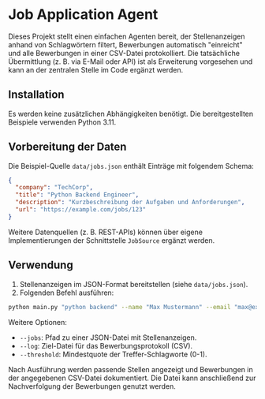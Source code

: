 # Job Application Agent

Dieses Projekt stellt einen einfachen Agenten bereit, der Stellenanzeigen anhand von Schlagwörtern filtert, Bewerbungen automatisch "einreicht" und alle Bewerbungen in einer CSV-Datei protokolliert. Die tatsächliche Übermittlung (z. B. via E-Mail oder API) ist als Erweiterung vorgesehen und kann an der zentralen Stelle im Code ergänzt werden.

## Installation

Es werden keine zusätzlichen Abhängigkeiten benötigt. Die bereitgestellten Beispiele verwenden Python 3.11.

## Vorbereitung der Daten

Die Beispiel-Quelle `data/jobs.json` enthält Einträge mit folgendem Schema:

```json
{
  "company": "TechCorp",
  "title": "Python Backend Engineer",
  "description": "Kurzbeschreibung der Aufgaben und Anforderungen",
  "url": "https://example.com/jobs/123"
}
```

Weitere Datenquellen (z. B. REST-APIs) können über eigene Implementierungen der Schnittstelle `JobSource` ergänzt werden.

## Verwendung

1. Stellenanzeigen im JSON-Format bereitstellen (siehe `data/jobs.json`).
2. Folgenden Befehl ausführen:

```bash
python main.py "python backend" --name "Max Mustermann" --email "max@example.com" --resume "/pfad/zum/lebenslauf.pdf"
```

Weitere Optionen:

- `--jobs`: Pfad zu einer JSON-Datei mit Stellenanzeigen.
- `--log`: Ziel-Datei für das Bewerbungsprotokoll (CSV).
- `--threshold`: Mindestquote der Treffer-Schlagworte (0-1).

Nach Ausführung werden passende Stellen angezeigt und Bewerbungen in der angegebenen CSV-Datei dokumentiert. Die Datei kann anschließend zur Nachverfolgung der Bewerbungen genutzt werden.
